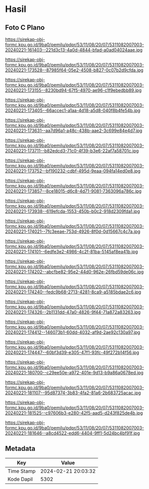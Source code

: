 # Hasil

## Foto C Plano

https://sirekap-obj-formc.kpu.go.id/9ba0/pemilu/pdpr/53/11/08/20/07/5311082007003-20240221-161403--221d3c13-4a0d-4844-bfad-a0ad04024aae.jpg

https://sirekap-obj-formc.kpu.go.id/9ba0/pemilu/pdpr/53/11/08/20/07/5311082007003-20240221-173528--87985f64-05e2-4508-b827-0c07b2d9cfda.jpg

https://sirekap-obj-formc.kpu.go.id/9ba0/pemilu/pdpr/53/11/08/20/07/5311082007003-20240221-173155--8230bd94-67f5-4970-ae96-c1f9ebedbb89.jpg

https://sirekap-obj-formc.kpu.go.id/9ba0/pemilu/pdpr/53/11/08/20/07/5311082007003-20240221-173405--66accec1-a1aa-4d18-a5d8-040f8b4fe54b.jpg

https://sirekap-obj-formc.kpu.go.id/9ba0/pemilu/pdpr/53/11/08/20/07/5311082007003-20240221-173631--aa7d96a1-a48c-438b-aae2-3c699e84e4d7.jpg

https://sirekap-obj-formc.kpu.go.id/9ba0/pemilu/pdpr/53/11/08/20/07/5311082007003-20240221-173711--b82edcd3-71c0-4f39-b3e6-22af7a58701c.jpg

https://sirekap-obj-formc.kpu.go.id/9ba0/pemilu/pdpr/53/11/08/20/07/5311082007003-20240221-173752--bf190232-cdbf-495d-9eaa-094fa14ed0e8.jpg

https://sirekap-obj-formc.kpu.go.id/9ba0/pemilu/pdpr/53/11/08/20/07/5311082007003-20240221-173857--8ce18015-d6c8-4d71-9081-7363096a786c.jpg

https://sirekap-obj-formc.kpu.go.id/9ba0/pemilu/pdpr/53/11/08/20/07/5311082007003-20240221-173938--619efcda-1553-450b-b0c2-918d2309fda1.jpg

https://sirekap-obj-formc.kpu.go.id/9ba0/pemilu/pdpr/53/11/08/20/07/5311082007003-20240221-174021--7fc3eeae-753d-4926-8f0d-0d15667c4c7a.jpg

https://sirekap-obj-formc.kpu.go.id/9ba0/pemilu/pdpr/53/11/08/20/07/5311082007003-20240221-174101--6edfe3e2-4986-4c2f-81ba-5145af8ea41b.jpg

https://sirekap-obj-formc.kpu.go.id/9ba0/pemilu/pdpr/53/11/08/20/07/5311082007003-20240221-174202--abcfbe82-95e2-44d0-962e-26fbd59de06c.jpg

https://sirekap-obj-formc.kpu.go.id/9ba0/pemilu/pdpr/53/11/08/20/07/5311082007003-20240221-174240--fedc9b68-2713-4281-8ca9-a5185bdae2c6.jpg

https://sirekap-obj-formc.kpu.go.id/9ba0/pemilu/pdpr/53/11/08/20/07/5311082007003-20240221-174326--2b1131dd-47a0-4826-9f44-71a872a83263.jpg

https://sirekap-obj-formc.kpu.go.id/9ba0/pemilu/pdpr/53/11/08/20/07/5311082007003-20240221-174412--146073b1-60dd-4032-af9d-2ae92c130a97.jpg

https://sirekap-obj-formc.kpu.go.id/9ba0/pemilu/pdpr/53/11/08/20/07/5311082007003-20240221-174447--60bf3d39-e305-47f1-93fc-49f272b14f56.jpg

https://sirekap-obj-formc.kpu.go.id/9ba0/pemilu/pdpr/53/11/08/20/07/5311082007003-20240221-180700--c29ee50e-a972-401e-9d13-b9a86a0678ed.jpg

https://sirekap-obj-formc.kpu.go.id/9ba0/pemilu/pdpr/53/11/08/20/07/5311082007003-20240221-181107--95d87374-3b83-4fa2-81a6-2b683725acac.jpg

https://sirekap-obj-formc.kpu.go.id/9ba0/pemilu/pdpr/53/11/08/20/07/5311082007003-20240221-181525--c97606b3-e280-42f5-aad5-d243f825de4b.jpg

https://sirekap-obj-formc.kpu.go.id/9ba0/pemilu/pdpr/53/11/08/20/07/5311082007003-20240221-181646--a8cd4522-edd6-4404-9ff1-5d24bc4bf91f.jpg


## Metadata

| Key        | Value               |
| ---------- | ------------------- |
| Time Stamp | 2024-02-21 20:03:32 |
| Kode Dapil | 5302                |




